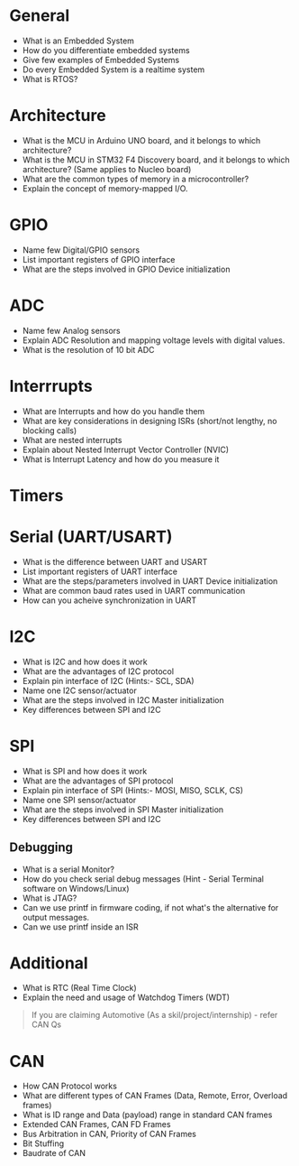 # General
* What is an Embedded System
* How do you differentiate embedded systems
* Give few examples of Embedded Systems
* Do every Embedded System is a realtime system
* What is RTOS?

# Architecture
* What is the MCU in Arduino UNO board, and it belongs to which architecture?
* What is the MCU in STM32 F4 Discovery board, and it belongs to which architecture? (Same applies to Nucleo board)
* What are the common types of memory in a microcontroller?
* Explain the concept of memory-mapped I/O.


# GPIO
* Name few Digital/GPIO sensors
* List important registers of GPIO interface
* What are the steps involved in GPIO Device initialization

# ADC
* Name few Analog sensors
* Explain ADC Resolution and mapping voltage levels with digital values.
* What is the resolution of 10 bit ADC 

# Interrrupts
* What are Interrupts and how do you handle them
* What are key considerations in designing ISRs (short/not lengthy, no blocking calls)
* What are nested interrupts
* Explain about Nested Interrupt Vector Controller (NVIC)
* What is Interrupt Latency and how do you measure it
  
# Timers
 
# Serial (UART/USART)
* What is the difference between UART and USART
* List important registers of UART interface
* What are the steps/parameters involved in UART Device initialization
* What are common baud rates used in UART communication
* How can you acheive synchronization in UART 


# I2C
* What is I2C and how does it work
* What are the advantages of I2C protocol
* Explain pin interface of I2C (Hints:- SCL, SDA)
* Name one I2C sensor/actuator
* What are the steps involved in I2C Master initialization
* Key differences between SPI and I2C
  
# SPI
* What is SPI and how does it work
* What are the advantages of SPI protocol
* Explain pin interface of SPI (Hints:- MOSI, MISO, SCLK, CS)
* Name one SPI sensor/actuator
* What are the steps involved in SPI Master initialization
* Key differences between SPI and I2C
  
## Debugging
* What is a serial Monitor?
* How do you check serial debug messages (Hint - Serial Terminal software on Windows/Linux)
* What is JTAG?
* Can we use printf in firmware coding, if not what's the alternative for output messages.
* Can we use printf inside an ISR

# Additional
* What is RTC (Real Time Clock)
* Explain the need and usage of Watchdog Timers (WDT)

> If you are claiming Automotive (As a skil/project/internship) - refer CAN Qs
# CAN
* How CAN Protocol works
* What are different types of CAN Frames (Data, Remote, Error, Overload frames)
* What is ID range and Data (payload) range in standard CAN frames
* Extended CAN Frames, CAN FD Frames
* Bus Arbitration in CAN, Priority of CAN Frames
* Bit Stuffing
* Baudrate of CAN
